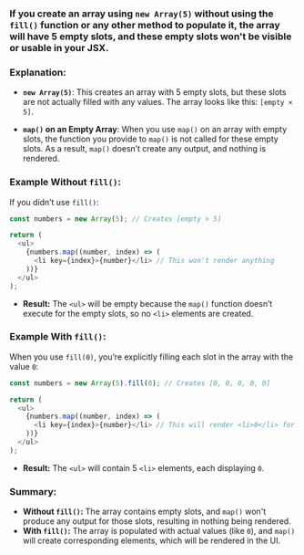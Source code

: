 ### If you create an array using `new Array(5)` without using the `fill()` function or any other method to populate it, the array will have 5 empty slots, and these empty slots won't be visible or usable in your JSX.

### **Explanation:**

- **`new Array(5)`**: This creates an array with 5 empty slots, but these slots are not actually filled with any values. The array looks like this: `[empty × 5]`.

- **`map()` on an Empty Array**: When you use `map()` on an array with empty slots, the function you provide to `map()` is not called for these empty slots. As a result, `map()` doesn’t create any output, and nothing is rendered.

### **Example Without `fill()`**:

If you didn’t use `fill()`:

```javascript
const numbers = new Array(5); // Creates [empty × 5]

return (
  <ul>
    {numbers.map((number, index) => (
      <li key={index}>{number}</li> // This won't render anything
    ))}
  </ul>
);
```

- **Result:** The `<ul>` will be empty because the `map()` function doesn’t execute for the empty slots, so no `<li>` elements are created.

### **Example With `fill()`**:

When you use `fill(0)`, you’re explicitly filling each slot in the array with the value `0`:

```javascript
const numbers = new Array(5).fill(0); // Creates [0, 0, 0, 0, 0]

return (
  <ul>
    {numbers.map((number, index) => (
      <li key={index}>{number}</li> // This will render <li>0</li> for each slot
    ))}
  </ul>
);
```

- **Result:** The `<ul>` will contain 5 `<li>` elements, each displaying `0`.

### **Summary:**

- **Without `fill()`:** The array contains empty slots, and `map()` won't produce any output for those slots, resulting in nothing being rendered.
- **With `fill()`:** The array is populated with actual values (like `0`), and `map()` will create corresponding elements, which will be rendered in the UI.
